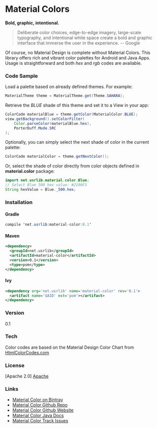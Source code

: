 # Material Colors

**Bold, graphic, intentional.**

>Deliberate color choices, edge-to-edge imagery, large-scale typography, and intentional white space create a bold and graphic interface that immerse the user in the experience. -- Google

Of course, no Material Design is complete without Material Colors. This library offers rich and vibrant color palettes for Android and Java Apps. Usage is straightforward and both *hex* and *rgb* codes are available.

### Code Sample
Load a palette based on already defined themes. For example:
```java
MaterialTheme theme = MaterialTheme.get(Theme.SAHARA);
```
Retrieve the *BLUE* shade of this theme and set it to a View in your app:
```java
ColorCode materialBlue = theme.getColor(MaterialColor.BLUE);
view.getBackground().setColorFilter(
	Color.parseColor(materialBlue.hex),
	PorterDuff.Mode.SRC
);
```
Optionally, you can simply select the next shade of color in the current palette:

```java
ColorCode materialColor = theme.getNextColor();
```
Or, select the shade of color directly from color objects defined in **material.color** package:
```java
import net.usrlib.material.color.Blue;
// Select Blue 500 hex value: #2196F3
String hexValue = Blue._500.hex;
```

### Installation
#### Gradle
```java
compile 'net.usrlib:material-color:0.1'
```
#### Maven
```xml
<dependency>
  <groupId>net.usrlib</groupId>
  <artifactId>material-color</artifactId>
  <version>0.1</version>
  <type>pom</type>
</dependency>
```
#### Ivy
```xml
<dependency org='net.usrlib' name='material-color' rev='0.1'>
  <artifact name='$AID' ext='pom'></artifact>
</dependency>
```

### Version
0.1

### Tech
Color codes are based on the Material Design Color Chart from [HtmlColorCodes.com][HtmlColorCodes]
### License
[Apache 2.0] [Apache]

### Links

* [Material Color on Bintray][Bintray]
* [Material Color Github Repo][Git]
* [Material Color Github Website][Www]
* [Material Color Java Docs][JavaDocs]
* [Material Color Track Issues][Issues]

[Www]: <http://rgr-myrg.github.io/material-color-java>
[Bintray]: <https://bintray.com/rgr-myrg/maven/material-color-java/view>
[Apache]: <http://www.apache.org/licenses/LICENSE-2.0>
[Git]: <https://github.com/rgr-myrg/material-color-java>
[JavaDocs]: <http://rgr-myrg.github.io/material-color-java/javadoc>
[Issues]: <https://github.com/rgr-myrg/material-color-java/issues>
[HtmlColorCodes]: <http://htmlcolorcodes.com/color-chart/material-design-color-chart>
